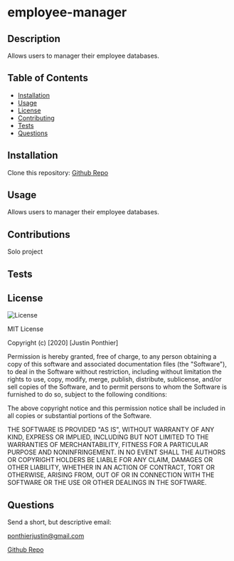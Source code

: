 # employee-manager

  ## Description 


   Allows users to manager their employee databases.

  ## Table of Contents


  * [Installation](#installation)
  * [Usage](#usage)
  * [License](#license)
  * [Contributing](#contributing)
  * [Tests](#tests)
  * [Questions](#questions)
  

  ## Installation


  Clone this repository: [Github Repo](https://github.com/ponthierjustin/employee-manager)

  ## Usage

  Allows users to manager their employee databases. 

  ## Contributions

  Solo project

  ## Tests



  ## License
  

  ![License](https://img.shields.io/badge/License-MIT-black.svg)
            
MIT License

Copyright (c) [2020] [Justin Ponthier]
      
Permission is hereby granted, free of charge, to any person obtaining a copy of this software and associated documentation files (the "Software"), to deal in the Software without restriction, including without limitation the rights to use, copy, modify, merge, publish, distribute, sublicense, and/or sell copies of the Software, and to permit persons to whom the Software is furnished to do so, subject to the following conditions:
          
The above copyright notice and this permission notice shall be included in all copies or substantial portions of the Software.
          
THE SOFTWARE IS PROVIDED "AS IS", WITHOUT WARRANTY OF ANY KIND, EXPRESS OR IMPLIED, INCLUDING BUT NOT LIMITED TO THE WARRANTIES OF MERCHANTABILITY, FITNESS FOR A PARTICULAR PURPOSE AND NONINFRINGEMENT. IN NO EVENT SHALL THE AUTHORS OR COPYRIGHT HOLDERS BE LIABLE FOR ANY CLAIM, DAMAGES OR OTHER LIABILITY, WHETHER IN AN ACTION OF CONTRACT, TORT OR OTHERWISE, ARISING FROM, OUT OF OR IN CONNECTION WITH THE SOFTWARE OR THE USE OR OTHER DEALINGS IN THE SOFTWARE.


  ## Questions


  Send a short, but descriptive email:

  ponthierjustin@gmail.com

  [Github Repo](https://github.com/ponthierjustin)